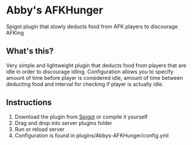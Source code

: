 # Abby's AFKHunger

Spigot plugin that slowly deducts food from AFK players to discourage AFKing

## What's this?

Very simple and lightweight plugin that deducts food from players that are idle in order to discourage idling. Configuration allows you to specify amount of time before player is considered idle, amount of time between deducting food and interval for checking if player is actually idle.

## Instructions

1. Download the plugin from [Spigot](https://www.spigotmc.org/resources/abbys-afk-hunger.73024/) or compile it yourself
2. Drag and drop into server plugins folder
3. Run or reload server
4. Configuration is found in plugins/Abbys-AFKHunger/config.yml
